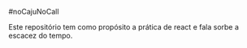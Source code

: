 #noCajuNoCall

Este repositório tem como propósito a prática de react e fala sorbe a escacez do tempo.